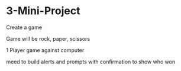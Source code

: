 # 3-Mini-Project

Create a game

Game will be rock, paper, scissors

1 Player game against computer

meed to build alerts and prompts with confirmation to show who won

